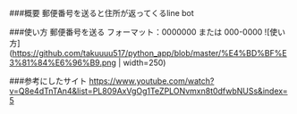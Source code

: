 ###概要
郵便番号を送ると住所が返ってくるline bot

###使い方
郵便番号を送る
フォーマット：0000000 または 000-0000
![使い方](https://github.com/takuuuu517/python_app/blob/master/%E4%BD%BF%E3%81%84%E6%96%B9.png | width=250)

###参考にしたサイト
https://www.youtube.com/watch?v=Q8e4dTnTAn4&list=PL809AxVgOg1TeZPLONvmxn8t0dfwbNUSs&index=5
